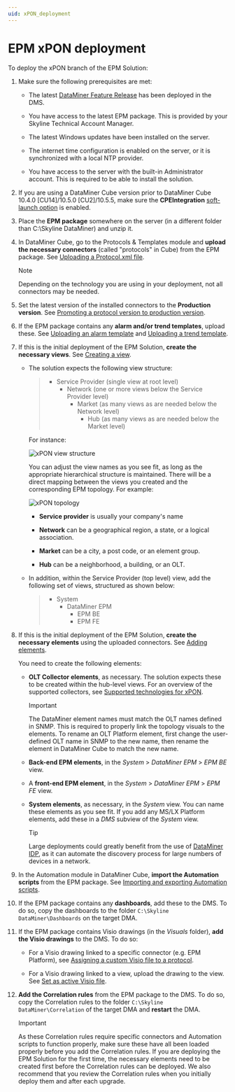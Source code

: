 ```yaml
---
uid: xPON_deployment
---
```


# EPM xPON deployment

To deploy the xPON branch of the EPM Solution:

1. Make sure the following prerequisites are met:

   - The latest [DataMiner Feature Release](https://community.dataminer.services/dataminer-server-upgrade-packages/) has been deployed in the DMS.

   - You have access to the latest EPM package. This is provided by your Skyline Technical Account Manager.

   - The latest Windows updates have been installed on the server.

   - The internet time configuration is enabled on the server, or it is synchronized with a local NTP provider.

   - You have access to the server with the built-in Administrator account. This is required to be able to install the solution.

1. If you are using a DataMiner Cube version prior to DataMiner Cube 10.4.0 [CU14]/10.5.0 [CU2]/10.5.5<!-- RN 42221 -->, make sure the **CPEIntegration** [soft-launch option](xref:SoftLaunchOptions) is enabled.

1. Place the **EPM package** somewhere on the server (in a different folder than C:\\Skyline DataMiner) and unzip it.

1. In DataMiner Cube, go to the Protocols & Templates module and **upload the necessary connectors** (called "protocols" in Cube) from the EPM package. See [Uploading a Protocol.xml file](xref:Adding_a_protocol_or_protocol_version_to_your_DataMiner_System#uploading-a-protocolxml-file).

   > [!NOTE]
   > Depending on the technology you are using in your deployment, not all connectors may be needed.

1. Set the latest version of the installed connectors to the **Production version**. See [Promoting a protocol version to production version](xref:Promoting_a_protocol_version_to_production_version).

1. If the EPM package contains any **alarm and/or trend templates**, upload these. See [Uploading an alarm template](xref:Uploading_an_alarm_template) and [Uploading a trend template](xref:Adding_and_deleting_trend_templates#uploading-a-trend-template).

1. If this is the initial deployment of the EPM Solution, **create the necessary views**. See [Creating a view](xref:Managing_views#creating-a-view).

   - The solution expects the following view structure:

     > - Service Provider (single view at root level)
     >   - Network (one or more views below the Service Provider level)
     >     - Market (as many views as are needed below the Network level)
     >       - Hub (as many views as are needed below the Market level)

     For instance:

     ![xPON view structure](~/user-guide/images/EPM_GPON_views.png)

     You can adjust the view names as you see fit, as long as the appropriate hierarchical structure is maintained. There will be a direct mapping between the views you created and the corresponding EPM topology. For example:

     ![xPON topology](~/user-guide/images/EPM_GPON_Topology.png)

     - **Service provider** is usually your company's name

     - **Network** can be a geographical region, a state, or a logical association.

     - **Market** can be a city, a post code, or an element group.

     - **Hub** can be a neighborhood, a building, or an OLT.

   - In addition, within the Service Provider (top level) view, add the following set of views, structured as shown below:

     > - System
     >   - DataMiner EPM
     >     - EPM BE
     >     - EPM FE

1. If this is the initial deployment of the EPM Solution, **create the necessary elements** using the uploaded connectors. See [Adding elements](xref:Adding_elements).

   You need to create the following elements:

   - **OLT Collector elements**, as necessary. The solution expects these to be created within the hub-level views. For an overview of the supported collectors, see [Supported technologies for xPON](xref:xPON_supported_technologies).

     > [!IMPORTANT]
     > The DataMiner element names must match the OLT names defined in SNMP. This is required to properly link the topology visuals to the elements. To rename an OLT Platform element, first change the user-defined OLT name in SNMP to the new name, then rename the element in DataMiner Cube to match the new name.

   - **Back-end EPM elements**, in the *System* > *DataMiner EPM* > *EPM BE* view.

   - A **front-end EPM element**, in the *System* > *DataMiner EPM* > *EPM FE* view.

   - **System elements**, as necessary, in the *System* view. You can name these elements as you see fit. If you add any MS/LX Platform elements, add these in a *DMS* subview of the *System* view.

     > [!TIP]
     > Large deployments could greatly benefit from the use of [DataMiner IDP](xref:SolIDP), as it can automate the discovery process for large numbers of devices in a network.

1. In the Automation module in DataMiner Cube, **import the Automation scripts** from the EPM package. See [Importing and exporting Automation scripts](xref:Managing_Automation_scripts#importing-and-exporting-automation-scripts).

1. If the EPM package contains any **dashboards**, add these to the DMS. To do so, copy the dashboards to the folder `C:\Skyline DataMiner\Dashboards` on the target DMA.

1. If the EPM package contains Visio drawings (in the *Visuals* folder), **add the Visio drawings** to the DMS. To do so:

   - For a Visio drawing linked to a specific connector (e.g. EPM Platform), see [Assigning a custom Visio file to a protocol](xref:Managing_Visio_files_linked_to_protocols#assigning-a-custom-visio-file-to-a-protocol).

   - For a Visio drawing linked to a view, upload the drawing to the view. See [Set as active Visio file](xref:Editing_a_visual_overview_in_DataMiner_Cube#set-as-active-visio-file).

1. **Add the Correlation rules** from the EPM package to the DMS. To do so, copy the Correlation rules to the folder `C:\Skyline DataMiner\Correlation` of the target DMA and **restart** the DMA.

   > [!IMPORTANT]
   > As these Correlation rules require specific connectors and Automation scripts to function properly, make sure these have all been loaded properly before you add the Correlation rules. If you are deploying the EPM Solution for the first time, the necessary elements need to be created first before the Correlation rules can be deployed. We also recommend that you review the Correlation rules when you initially deploy them and after each upgrade.
